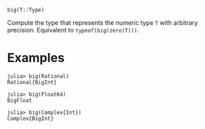 ```
big(T::Type)
```

Compute the type that represents the numeric type `T` with arbitrary precision. Equivalent to `typeof(big(zero(T)))`.

# Examples

```jldoctest
julia> big(Rational)
Rational{BigInt}

julia> big(Float64)
BigFloat

julia> big(Complex{Int})
Complex{BigInt}
```
